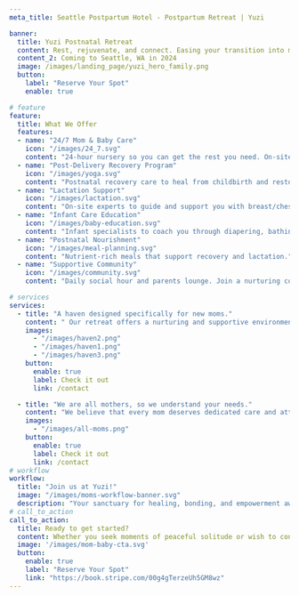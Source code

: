 ```yaml
---
meta_title: Seattle Postpartum Hotel - Postpartum Retreat | Yuzi

banner:
  title: Yuzi Postnatal Retreat
  content: Rest, rejuvenate, and connect. Easing your transition into motherhood.
  content_2: Coming to Seattle, WA in 2024
  image: /images/landing_page/yuzi_hero_family.png
  button:
    label: "Reserve Your Spot"
    enable: true

# feature
feature: 
  title: What We Offer
  features:
  - name: "24/7 Mom & Baby Care"
    icon: "/images/24_7.svg"
    content: "24-hour nursery so you can get the rest you need. On-site specialists and programming to attend to your physical and mental wellbeing."
  - name: "Post-Delivery Recovery Program"
    icon: "/images/yoga.svg"
    content: "Postnatal recovery care to heal from childbirth and restore your body."
  - name: "Lactation Support"
    icon: "/images/lactation.svg"
    content: "On-site experts to guide and support you with breast/chestfeeding."
  - name: "Infant Care Education"
    icon: "/images/baby-education.svg"
    content: "Infant specialists to coach you through diapering, bathing, burping, and everything in between."
  - name: "Postnatal Nourishment"
    icon: "/images/meal-planning.svg"
    content: "Nutrient-rich meals that support recovery and lactation."
  - name: "Supportive Community"
    icon: "/images/community.svg"
    content: "Daily social hour and parents lounge. Join a nurturing community that will empower you every step of the way."

# services
services:
  - title: "A haven designed specifically for new moms."
    content: " Our retreat offers a nurturing and supportive environment where mothers can find solace, rejuvenation, and connection as they navigate the joys and demands of early motherhood."
    images:
      - "/images/haven2.png"
      - "/images/haven1.png"
      - "/images/haven3.png"
    button:
      enable: true
      label: Check it out
      link: /contact

  - title: "We are all mothers, so we understand your needs."
    content: "We believe that every mom deserves dedicated care and attention during this transformative phase, which is why our retreat is meticulously crafted to provide a sanctuary of healing, restoration, and empowerment."
    images: 
      - "/images/all-moms.png"
    button:
      enable: true
      label: Check it out
      link: /contact
# workflow
workflow: 
  title: "Join us at Yuzi!"
  image: "/images/moms-workflow-banner.svg"
  description: "Your sanctuary for healing, bonding, and empowerment awaits."
# call_to_action
call_to_action:
  title: Ready to get started?
  content: Whether you seek moments of peaceful solitude or wish to connect with other like-minded mothers, our community is here to support you every step of the way..
  image: '/images/mom-baby-cta.svg'
  button:
    enable: true
    label: "Reserve Your Spot"
    link: "https://book.stripe.com/00g4gTerzeUh5GM8wz"
---
```

